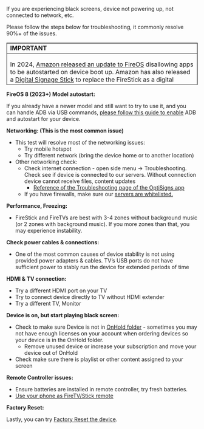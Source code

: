<p id="h_01HRE0Z24TCYXMQK4KNEKF261S">If you are experiencing black screens, device not powering up, not connected to network, etc.</p>
<p>Please follow the steps below for troubleshooting, it commonly resolve 90%+ of the issues.</p>
<table style="border-collapse: collapse; width: 100%; height: 111px;" border="1">
<tbody>
<tr style="height: 22px;">
<td class="wysiwyg-text-align-center" style="width: 100%; height: 22px;"><strong>IMPORTANT</strong></td>
</tr>
<tr style="height: 89px;">
<td style="width: 100%; height: 89px;">
<p>In 2024, <a href="https://www.aftvnews.com/amazon-blocks-long-running-fire-tv-capability-breaking-popular-apps-with-no-warning-and-giving-developers-the-runaround/" target="_blank" rel="noopener noreferrer">Amazon released an update to FireOS</a> disallowing apps to be autostarted on device boot up. Amazon has also released a <a href="https://www.amazon.com/Amazon-Signage-Stick-quad-core-streaming/dp/B0D4FCG9MX?dib=eyJ2IjoiMSJ9.Q2R-IsQqpFLBQnyOzroJsCqvInA20YBPOGzYxBJPkImYB91-GaLrO5UB3QrtLmJNwXLsi1fcGV1xu_Zl1s8COTf9QMkHac5UyzG7eQagHUewWSm6EEX6Ef0TmSwamrXclpPnL6J1v88a_qtAqCQKpVuNT5XuDAY3Qpa6PdiPg7wjiwccWWmcqndZNHXRGySXbmZWq_btwj6lEz6wMm8nGy9OZwFNRh1bLYrx9luXUOk.BITMseiknoYwYECYPBkXIneqN89ySUCEo8SujSNiprA&amp;dib_tag=se&amp;keywords=Digital+Signage+Player&amp;qid=1751559195&amp;sr=8-4&amp;ufe=app_do%3Aamzn1.fos.74097168-0c10-4b8a-b96b-8388a1a12daf" target="_blank" rel="noopener noreferrer">Digital Signage Stick</a> to replace the FireStick as a digital signage option.<br><a href="https://www.theverge.com/2023/12/1/23984444/amazon-fire-tv-autoplay-ads-on-startup">Amazon is also pushing advertising services,</a> so device playback may be randomly interrupted.</p>
<p>For these reasons, we no longer recommend FireStick as a digital signage play. We recommend an Amazon Signage Stick, Windows or Linux device, Chromecast, or our <a href="https://shop.optisigns.com/products/optisigns-android-stick-player-2">Android Player Stick</a>.</p>
</td>
</tr>
</tbody>
</table>
<p><strong>FireOS 8 (2023+) Model autostart:</strong></p>
<p>If you already have a newer model and still want to try to use it, and you can handle ADB via USB commands, <a href="https://support.optisigns.com/hc/en-us/articles/23274673797139-How-to-enable-auto-start-on-the-Amazon-Fire-TV-Stick-4K-Gen-2s-2023-model">please follow this guide to enable</a> ADB and autostart for your device.</p>
<p><strong>Networking: (This is the most common issue)</strong></p>
<ul>
<li>
<span class="wysiwyg-underline wysiwyg-color-red">This test will resolve most of the networking issues:</span><br>
<ul>
<li>Try mobile hotspot</li>
<li>Try different network (bring the device home or to another location)</li>
</ul>
</li>
<li>Other networking check:<br>
<ul>
<li>Check internet connection - open side menu -&gt; Troubleshooting. Check see if device is connected to our servers. Without connection device cannot receive files, content updates
<ul>
<li><a href="https://support.optisigns.com/hc/en-us/articles/36501302096915">Reference of the Troubleshooting page of the OptiSigns app</a></li>
</ul>
</li>
<li>If you have firewalls, make sure our <a href="https://support.optisigns.com/hc/en-us/articles/360047275934-Whitelist-OptiSigns-IP-addresses-ports">servers are whitelisted.</a>
</li>
</ul>
</li>
</ul>
<p><strong>Performance, Freezing:</strong></p>
<ul>
<li>FireStick and FireTVs are best with 3-4 zones without background music (or 2 zones with background music). If you more zones than that, you may experience instability.</li>
</ul>
<p><strong>Check power cables &amp; connections:</strong></p>
<ul>
<li>One of the most common causes of device stability is not using provided power adapters &amp; cables. TV’s USB ports do not have sufficient power to stably run the device for extended periods of time</li>
</ul>
<p><strong>HDMI &amp; TV connection:</strong></p>
<ul>
<li>Try a different HDMI port on your TV</li>
<li>Try to connect device directly to TV without HDMI extender</li>
<li>Try a different TV, Monitor</li>
</ul>
<p><strong>Device is on, but start playing black screen:</strong></p>
<ul>
<li>Check to make sure Device is not in <a href="https://app.optisigns.com/app/screenManagement?path=~2FOnhold%20Device&amp;teamId=1">OnHold folder</a> - sometimes you may not have enough licenses on your account when ordering devices so your device is in the OnHold folder.
<ul>
<li>Remove unused device or increase your subscription and move your device out of OnHold</li>
</ul>
</li>
<li>Check make sure there is playlist or other content assigned to your screen</li>
</ul>
<p><strong>Remote Controller issues:</strong></p>
<ul>
<li>Ensure batteries are installed in remote controller, try fresh batteries.</li>
<li><a href="https://www.lifewire.com/use-phone-as-remote-control-for-amazon-fire-tv-stick-4571277" target="_blank" rel="noopener noreferrer">Use your phone as FireTV/Stick remote</a></li>
</ul>
<p><strong>Factory Reset:</strong></p>
<p>Lastly, you can try <a href="https://support.optisigns.com/hc/en-us/articles/360054298754-How-to-Factory-Reset-Your-Fire-Stick-device">Factory Reset the device</a>.</p>